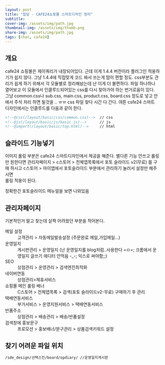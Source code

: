 ```yaml
---
layout: post
title: "잡담 - CAFE24쇼핑몰 스마트디자인 정리"
subtitle: 
cover-img: /assets/img/path.jpg
thumbnail-img: /assets/img/thumb.png
share-img: /assets/img/path.jpg
tags: [chat, cafe24]
---
```

## 개요
cafe24 쇼핑몰은 제이쿼리가 내장되어있다. 근데 이게 1.4.4 버전이라 플러그인 적용하기가 쉽지 않다. 그냥 1.4.4에 직접맞게 코드 짜서 쓰는게 맘이 편할 정도.
css부분도 관리가 쉽게 하기 위해서 각 모듈별로 정리해놨는데 난 이게 더 불편하다. 파일 하나하나 열어보고 이 모듈에서 인클루드되어있는 css를 다시 찾아가야 하는 번거로움이 있다. 그냥 common.css나 sub.css, main.css, product.css, board.css 정도로 넣고 안에서 주석 처리 하면 될것을 .. ㅠㅠ css 파일 찾다 시간 다 간다. 여튼 csfe24 스마트 디자인에서는 인클루드를 다음과 같이 한다.
<!--more-->

```html
<!--@css(/layout/basic/css/common.css)-->  // css
<!--@js(/layout/basic/js/basic.js)-->      // js
<!--@import(/layout/basic/top.html)-->     // html
```

## 슬라이드 기능넣기
이미지 롤링 부분은 cafe24 스마트디자인에서 제공을 해준다. 별다른 기능 안쓰고 롤링만 원한다면 관리자페이지 &gt; c스토어 &gt; 전체앱목록에서 포토 슬라이드 v2(무료) 를 구매 하시고 c스토어 &gt; 마이앱에서 포토슬라이드 부분에서 관리하기 눌러서 설정만 해주시면<br>
롤링 적용이 된다.

정확한건 포토슬라이드 메뉴얼을 보면 나와있음

## 관리자페이지
기본적인거 말고 찾는데 살짝 어려웠던 부분을 적어본다.

<dl>
    <dt>메일 설정</dt>
    <dd>고객관리 &gt; 자동메일발송설정 (주문완료 메일,가입메일…)</dd>
    <dt>운영일지</dt>
    <dd>게시판관리 &gt; 운영일지 (난 운영일지를 blog처럼..사용한다 =ㅁ=; 크롬에서 운영일지 글쓰기 에디터 안먹음 -_-; 익스로 써야함;;)</dd>
    <dt>SEO</dt>
    <dd>상점관리 &gt; 운영관리 &gt; 검색엔진최적화</dd>
    <dt>네이버연동</dt>
    <dd>상점관리&gt;제휴서비스</dd>
    <dt>쇼핑몰 메인 롤링 배너</dt>
    <dd>C스토어 &gt; 전체앱목록 &gt; 검색(포토 슬라이드v2-무료) 구매하기 후 관리</dd>
    <dt>택배연동서비스</dt>
    <dd>부가서비스 &gt; 운영지원서비스 &gt; 택배연동서비스</dd>
    <dt>반품주소</dt>
    <dd>상점관리 &gt; 배송관리 &gt; 배송/반품설정</dd>
    <dt>검색창에 홍보문구</dt>
    <dd>프로모션 &gt; 홍보배너/문구관리 &gt; 상품검색키워드 설정</dd>
</dl>

## 찾기 어려운 파일 위치
```html
/sde_design/선택스킨/board/opdiary/ //운영일지게시판
```